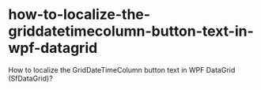 # how-to-localize-the-griddatetimecolumn-button-text-in-wpf-datagrid
How to localize the GridDateTimeColumn button text in WPF DataGrid (SfDataGrid)?
